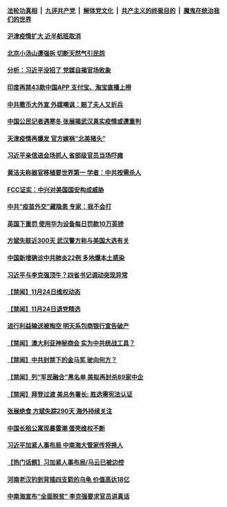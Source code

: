 

####  [法轮功真相](../../../../basic/blob/master/README.md?t=11251931) &nbsp;|&nbsp; [九评共产党](../../../../9ping.md/blob/master/README.md?t=11251931) &nbsp;|&nbsp; [解体党文化](../../../../jtdwh.md/blob/master/README.md?t=11251931)  &nbsp;|&nbsp; [共产主义的终极目的](../../../../gczydzjmd.md/blob/master/README.md?t=11251931) &nbsp;|&nbsp; [魔鬼在统治我们的世界](../../../../mgztzwmdsj.md/blob/master/README.md?t=11251931) 

#### [沪津疫情扩大 近半航班取消](../pages/prog204/a102995117.md?t=11251931) 

#### [北京小汤山遭强拆 切断天然气引民怨](../pages/prog204/a102995115.md?t=11251931) 

#### [分析：习近平没招了 党媒自揭官场败象](../pages/prog204/a102995082.md?t=11251931) 

#### [印度再禁43款中国APP 支付宝、淘宝直播上榜](../pages/prog204/a102995075.md?t=11251931) 

#### [中共撒币大外宣 外媒嘲讽：赔了夫人又折兵](../pages/prog204/a102995047.md?t=11251931) 

#### [中国公民记者遇寒冬 张展揭武汉真实疫情或遭重判](../pages/prog204/a102994981.md?t=11251931) 

#### [天津疫情再爆发 官方嫁祸“北美猪头”](../pages/prog204/a102994947.md?t=11251931) 

#### [习近平亲信进会场抓人 省部级官员当场吓瘫](../pages/prog204/a102994897.md?t=11251931) 

#### [黄洁夫称器官移植要世界第一  学者：中共按需杀人](../pages/prog204/a102994899.md?t=11251931) 

#### [FCC证实：中兴对美国国安构成威胁](../pages/prog204/a102994848.md?t=11251931) 

#### [中共“疫苗外交”藏隐患 专家：我不会打](../pages/prog204/a102994829.md?t=11251931) 

#### [英国下重罚 使用华为设备每日罚款10万英镑](../pages/prog204/a102994760.md?t=11251931) 

#### [方斌失联近300天 武汉警方称与美国大选有关](../pages/prog204/a102994788.md?t=11251931) 

#### [中国新增确诊中共肺炎22例 多地爆本土感染](../pages/prog204/a102994685.md?t=11251931) 

#### [习近平与李克强顶牛？四省书记调动突现异常](../pages/prog204/a102994706.md?t=11251931) 


#### [【禁闻】11月24日维权动态](../pages/prog204/a102994671.md?t=11251931) 

#### [【禁闻】11月24日退党精选](../pages/prog204/a102994603.md?t=11251931) 

#### [进行利益输送被掏空 明天系包商银行宣告破产](../pages/prog204/a102994458.md?t=11251931) 

#### [【禁闻】澳大利亚神秘商会 实为中共统战工具？](../pages/prog204/a102994566.md?t=11251931) 

#### [【禁闻】中共封禁下的金马奖 驶向何方？](../pages/prog204/a102994555.md?t=11251931) 

#### [【禁闻】列“军民融合”黑名单 美拟再封杀89家中企](../pages/prog204/a102994553.md?t=11251931) 

#### [【禁闻】拜登过渡 美总务署长: 胜选需宪法认证](../pages/prog204/a102994551.md?t=11251931) 

#### [张展绝食 方斌失踪290天 海外持续关注](../pages/prog204/a102994465.md?t=11251931) 

#### [中国长租公寓现暴雷潮 蛋壳维权不断](../pages/prog204/a102994296.md?t=11251931) 

#### [习近平加紧人事布局 中南海大管家传将换人](../pages/prog204/a102994261.md?t=11251931) 

#### [【热门话题】习加紧人事布局/马云已被边控](../pages/prog204/a102994220.md?t=11251931) 

#### [河南老汉钓到背插四支箭的乌龟 价值高达18亿](../pages/prog204/a102994204.md?t=11251931) 

#### [中南海宣布“全面脱贫” 李克强要求官员讲真话](../pages/prog204/a102994224.md?t=11251931) 


